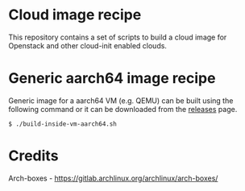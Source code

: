 # Cloud image recipe

This repository contains a set of scripts to build a cloud image for Openstack and other cloud-init enabled clouds.

# Generic aarch64 image recipe

Generic image for a aarch64 VM (e.g. QEMU) can be built using the following command or it can be downloaded from the [releases]() page.

    $ ./build-inside-vm-aarch64.sh

# Credits

Arch-boxes - https://gitlab.archlinux.org/archlinux/arch-boxes/
